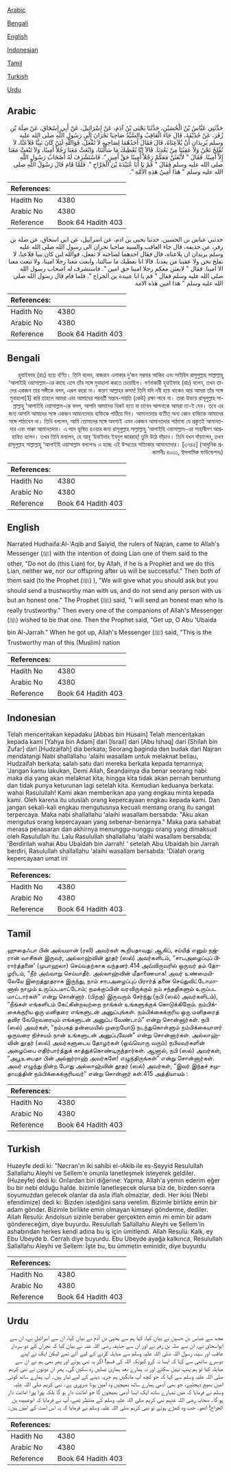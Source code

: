 [Arabic](#arabic)

[Bengali](#bengali)

[English](#english)

[Indonesian](#indonesian)

[Tamil](#tamil)

[Turkish](#turkish)

[Urdu](#urdu)

## Arabic


<div dir="rtl" lang="ar" style={{fontSize:'larger',backgroundColor:'#f8f9fa',padding:20}}>
حَدَّثَنِي عَبَّاسُ بْنُ الْحُسَيْنِ، حَدَّثَنَا يَحْيَى بْنُ آدَمَ، عَنْ إِسْرَائِيلَ، عَنْ أَبِي إِسْحَاقَ، عَنْ صِلَةَ بْنِ زُفَرَ، عَنْ حُذَيْفَةَ، قَالَ جَاءَ الْعَاقِبُ وَالسَّيِّدُ صَاحِبَا نَجْرَانَ إِلَى رَسُولِ اللَّهِ صلى الله عليه وسلم يُرِيدَانِ أَنْ يُلاَعِنَاهُ، قَالَ فَقَالَ أَحَدُهُمَا لِصَاحِبِهِ لاَ تَفْعَلْ، فَوَاللَّهِ لَئِنْ كَانَ نَبِيًّا فَلاَعَنَّا، لاَ نُفْلِحُ نَحْنُ وَلاَ عَقِبُنَا مِنْ بَعْدِنَا‏.‏ قَالاَ إِنَّا نُعْطِيكَ مَا سَأَلْتَنَا، وَابْعَثْ مَعَنَا رَجُلاً أَمِينًا، وَلاَ تَبْعَثْ مَعَنَا إِلاَّ أَمِينًا‏.‏ فَقَالَ ‏"‏ لأَبْعَثَنَّ مَعَكُمْ رَجُلاً أَمِينًا حَقَّ أَمِينٍ ‏"‏‏.‏ فَاسْتَشْرَفَ لَهُ أَصْحَابُ رَسُولِ اللَّهِ صلى الله عليه وسلم فَقَالَ ‏"‏ قُمْ يَا أَبَا عُبَيْدَةَ بْنَ الْجَرَّاحِ ‏"‏‏.‏ فَلَمَّا قَامَ قَالَ رَسُولُ اللَّهِ صلى الله عليه وسلم ‏"‏ هَذَا أَمِينُ هَذِهِ الأُمَّةِ ‏"‏‏.‏
</div>
<div style={{backgroundColor:'#f8f9fa',padding:20, marginBottom: 10}}><table> <thead> <tr> <th>References:</th> <th></th> </tr> </thead> <tbody><tr><td>Hadith No</td><td>4380</td></tr><tr><td>Arabic No</td><td>4380</td></tr><tr><td>Reference</td><td>Book 64 Hadith 403</td></tr></tbody></table></div>


<div dir="rtl" lang="ar" style={{fontSize:'larger',backgroundColor:'#f8f9fa',padding:20}}>
حدثني عباس بن الحسين، حدثنا يحيى بن ادم، عن اسراييل، عن ابي اسحاق، عن صلة بن زفر، عن حذيفة، قال جاء العاقب والسيد صاحبا نجران الى رسول الله صلى الله عليه وسلم يريدان ان يلاعناه، قال فقال احدهما لصاحبه لا تفعل، فوالله لين كان نبيا فلاعنا، لا نفلح نحن ولا عقبنا من بعدنا. قالا انا نعطيك ما سالتنا، وابعث معنا رجلا امينا، ولا تبعث معنا الا امينا. فقال " لابعثن معكم رجلا امينا حق امين ". فاستشرف له اصحاب رسول الله صلى الله عليه وسلم فقال " قم يا ابا عبيدة بن الجراح ". فلما قام قال رسول الله صلى الله عليه وسلم " هذا امين هذه الامة
</div>
<div style={{backgroundColor:'#f8f9fa',padding:20, marginBottom: 10}}><table> <thead> <tr> <th>References:</th> <th></th> </tr> </thead> <tbody><tr><td>Hadith No</td><td>4380</td></tr><tr><td>Arabic No</td><td>4380</td></tr><tr><td>Reference</td><td>Book 64 Hadith 403</td></tr></tbody></table></div>

## Bengali


<div dir="rtl" lang="bn" style={{fontSize:'larger',backgroundColor:'#f8f9fa',padding:20}}>
হুযাইফাহ (রাঃ) হতে বর্ণিত। তিনি বলেন, নাজরান এলাকার দু’জন সরদার আকিব এবং সাইয়িদ রাসূলুল্লাহ সাল্লাল্লাহু ‘আলাইহি ওয়াসাল্লাম-এর কাছে এসে তাঁর সঙ্গে মুবাহালা করতে চেয়েছিল। বর্ণনাকারী হুযাইফাহ (রাঃ) বলেন, তখন তাদের একজন তার সঙ্গীকে বলল, এরূপ করো না। কারণ আল্লাহর কসম! তিনি যদি নবী হয়ে থাকেন আর আমরা তাঁর সঙ্গে মুবাহালা[1] করি তাহলে আমরা এবং আমাদের পরবর্তী সন্তান-সন্ততি (কেউ) রক্ষা পাবে না। তারা উভয়ে রাসূলুল্লাহ সাল্লাল্লাহু ‘আলাইহি ওয়াসাল্লাম-কে বলল, আপনি আমাদের নিকট হতে যা চাবেন আপনাকে আমরা তা-ই দেব। তবে এর জন্য আপনি আমাদের সঙ্গে একজন আমানতদার ব্যক্তিকে পাঠিয়ে দিন। আমানতদার ব্যতীত অন্য কোন ব্যক্তিকে আমাদের সঙ্গে পাঠাবেন না। তিনি বললেন, আমি তোমাদের সঙ্গে অবশ্যই এমন একজন আমানতদার পাঠাবো যে প্রকৃতই আমানতদার এবং পাক্কা আমানতদার। এ পদে ভূষিত হওয়ার জন্য রাসূলুল্লাহ সাল্লাল্লাহু ‘আলাইহি ওয়াসাল্লাম-এর সাহাবীগণ আগ্রহান্বিত হলেন। তখন তিনি বললেন, হে আবূ ‘উবাইদাহ ইবনুল জাররাহ্! তুমি উঠে দাঁড়াও। তিনি যখন দাঁড়ালেন, তখন রাসূলুল্লাহ সাল্লাল্লাহু ‘আলাইহি ওয়াসাল্লাম বললেনঃ এ হচ্ছে এই উম্মতের সত্যিকার আমানতদার। [৩৭৪৫] (আধুনিক প্রকাশনীঃ ৪০৩১, ইসলামিক ফাউন্ডেশনঃ)
</div>
<div style={{backgroundColor:'#f8f9fa',padding:20, marginBottom: 10}}><table> <thead> <tr> <th>References:</th> <th></th> </tr> </thead> <tbody><tr><td>Hadith No</td><td>4380</td></tr><tr><td>Arabic No</td><td>4380</td></tr><tr><td>Reference</td><td>Book 64 Hadith 403</td></tr></tbody></table></div>

## English


<div dir="ltr" lang="en" style={{fontSize:'larger',backgroundColor:'#f8f9fa',padding:20}}>
Narrated Hudhaifa:Al-'Aqib and Saiyid, the rulers of Najran, came to Allah's Messenger (ﷺ) with the intention of doing Lian one of them said to the other, "Do not do (this Lian) for, by Allah, if he is a Prophet and we do this Lian, neither we, nor our offspring after us will be successful." Then both of them said (to the Prophet (ﷺ) ), "We will give what you should ask but you should send a trustworthy man with us, and do not send any person with us but an honest one." The Prophet (ﷺ) said, "I will send an honest man who Is really trustworthy." Then every one of the companions of Allah's Messenger (ﷺ) wished to be that one. Then the Prophet said, "Get up, O Abu 'Ubaida bin Al-Jarrah." When he got up, Allah's Messenger (ﷺ) said, "This is the Trustworthy man of this (Muslim) nation
</div>
<div style={{backgroundColor:'#f8f9fa',padding:20, marginBottom: 10}}><table> <thead> <tr> <th>References:</th> <th></th> </tr> </thead> <tbody><tr><td>Hadith No</td><td>4380</td></tr><tr><td>Arabic No</td><td>4380</td></tr><tr><td>Reference</td><td>Book 64 Hadith 403</td></tr></tbody></table></div>

## Indonesian


<div dir="ltr" lang="id" style={{fontSize:'larger',backgroundColor:'#f8f9fa',padding:20}}>
Telah menceritakan kepadaku [Abbas bin Husain] Telah menceritakan kepada kami [Yahya bin Adam] dari [Israil] dari [Abu Ishaq] dari [Shilah bin Zufar] dari [Hudzaifah] dia berkata; Seorang baginda dan budak dari Najran mendatangi Nabi shallallahu 'alaihi wasallam untuk melaknat beliau, Hudzaifah berkata; salah satu dari mereka berkata kepada temannya; 'Jangan kamu lakukan, Demi Allah, Seandainya dia benar seorang nabi maka dia yang akan melaknat kita, hingga kita tidak akan pernah beruntung dan tidak punya keturunan lagi setelah kita. Kemudian keduanya berkata: wahai Rasulullah! Kami akan memberikan apa yang engkau minta kepada kami. Oleh karena itu utuslah orang kepercayaan engkau kepada kami. Dan jangan sekali-kali engkau mengutusnya kecuali memang orang itu sangat terpercaya. Maka nabi shallallahu 'alaihi wasallam bersabda: "Aku akan mengutus orang kepercayaan yang sebenar-benarnya." Maka para sahabat merasa penasaran dan akhirnya menunggu-nunggu orang yang dimaksud oleh Rasulullah itu. Lalu Rasulullah shallallahu 'alaihi wasallam bersabda: 'Berdirilah wahai Abu Ubaidah bin Jarrah! ' setelah Abu Ubaidah bin Jarrah berdiri, Rasulullah shallallahu 'alaihi wasallam bersabda: 'Dialah orang kepercayaan umat ini
</div>
<div style={{backgroundColor:'#f8f9fa',padding:20, marginBottom: 10}}><table> <thead> <tr> <th>References:</th> <th></th> </tr> </thead> <tbody><tr><td>Hadith No</td><td>4380</td></tr><tr><td>Arabic No</td><td>4380</td></tr><tr><td>Reference</td><td>Book 64 Hadith 403</td></tr></tbody></table></div>

## Tamil


<div dir="ltr" lang="ta" style={{fontSize:'larger',backgroundColor:'#f8f9fa',padding:20}}>
ஹுதைஃபா பின் அல்யமான் (ரலி) அவர்கள் கூறியதாவது: ஆகிப், சய்யித் எனும் நஜ்ரான் வாசிகள் இருவர், அல்லாஹ்வின் தூதர் (ஸல்) அவர்களிடம், “சாபஅழைப்புப் பிரார்த்தனை' (முபாஹலா) செய்வதற்காக வந்தனர்.414 அவ்விருவரில் ஒருவர் தம் தோழரிடம், “நீர் அவ்வாறு செய்யாதீர். அல்லாஹ்வின் மீதாணையாக! அவர் உண்மையிலேயே இறைத்தூதராக இருந்து, நாம் சாபஅழைப்புப் பிரார்த் தனை செய்துவிட்டோமானால் நாமும் உருப்படமாட்டோம்; நமக்குப்பின் வரவிருக்கும் நம் சந்ததிகளும் உருப்பட மாட்டார்கள்” என்று சொன்னார். (பிறகு) இருவரும் சேர்ந்து (நபி (ஸல்) அவர்களிடம்), “நீங்கள் எங்களிடம் கேட்கின்றவற்றை நாங்கள் உங்களுக்குக் கொடுக்கிறோம். நம்பிக்கைக்குரிய ஒரு மனிதரை எங்களுடன் அனுப்புங்கள். நம்பிக்கைக்குரிய ஒரு மனிதரைத் தவிர வேறெவரையும் எங்களுடன் அனுப்ப வேண்டாம்” என்று சொன்னார்கள். நபி (ஸல்) அவர்கள், “நம்பகத் தன்மையில் முறையோடு நடந்துகொள்ளும் நம்பிக்கையாளர் ஒருவரை நிச்சயம் நான் உங்களுடன் அனுப்புவேன்” என்று சொன்னார்கள். அல்லாஹ்வின் தூதர் (ஸல்) அவர்களுடைய தோழர்கள் (ஒவ்வொரு வரும்) நபியவர்களின் அழைப்பை எதிர்பார்த்துக் காத்துக்கொண்டிருந்தார்கள். ஆனால், நபி (ஸல்) அவர்கள், “அபூஉபைதா பின் அல்ஜர்ராஹ் அவர்களே! எழுந்திருங்கள்” என்று சொன்னார்கள். அவர் எழுந்து நின்ற போது அல்லாஹ்வின் தூதர் (ஸல்) அவர்கள், “இவர் இந்தச் சமுதாயத்தின் நம்பிக்கைக்குரியவர்” என்று சொன்னார் கள்.415 அத்தியாயம் :
</div>
<div style={{backgroundColor:'#f8f9fa',padding:20, marginBottom: 10}}><table> <thead> <tr> <th>References:</th> <th></th> </tr> </thead> <tbody><tr><td>Hadith No</td><td>4380</td></tr><tr><td>Arabic No</td><td>4380</td></tr><tr><td>Reference</td><td>Book 64 Hadith 403</td></tr></tbody></table></div>

## Turkish


<div dir="ltr" lang="tr" style={{fontSize:'larger',backgroundColor:'#f8f9fa',padding:20}}>
Huzeyfe dedi ki: "Necran'ın iki sahibi el-ıAkib ile es-Seyyid Resulullah Sallallahu Aleyhi ve Sellem'e onunla lanetleşmek isteyerek geldiler. (Huzeyfe) dedi ki: Onlardan biri diğerine: Yapma, Allah'a yemin ederim eğer bu bir nebi olduğu halde. bizimle lanetleşecek olursa biz de, bizden sonra soyumuzdan gelecek olanlar da asla iflah olmazlar, dedi. Her ikisi (Nebi efendimize) dedi ki: Bizden istediğini sana verelim. Bizimle birlikte emin bir adam gönder. Bizimle birlikte emin olmayan kimseyi gönderme, dediler. Allah Resulü: Andolsun sizinle beraber gerçekten emin mi emin bir adam göndereceğim, diye buyurdu. Resulullah Sallallahu Aleyhi ve Sellem'in ashabından herkes kendi adına bu iş için ümitlendi. Allah Resulü: Kalk, ey Ebu Ubeyde b. Cerrah diye buyurdu. Ebu Ubeyde ayağa kalkınca, Resulullah Sallallahu Aleyhi ve Sellem: İşte bu, bu ümmetin eminidir, diye buyurdu
</div>
<div style={{backgroundColor:'#f8f9fa',padding:20, marginBottom: 10}}><table> <thead> <tr> <th>References:</th> <th></th> </tr> </thead> <tbody><tr><td>Hadith No</td><td>4380</td></tr><tr><td>Arabic No</td><td>4380</td></tr><tr><td>Reference</td><td>Book 64 Hadith 403</td></tr></tbody></table></div>

## Urdu


<div dir="rtl" lang="ur" style={{fontSize:'larger',backgroundColor:'#f8f9fa',padding:20}}>
مجھ سے عباس بن حسین نے بیان کیا، کہا ہم سے یحییٰ بن آدم نے بیان کیا، ان سے اسرائیل نے، ان سے ابواسحاق نے، ان سے صلہ بن زفر نے اور ان سے حذیفہ رضی اللہ عنہ نے بیان کیا کہ نجران کے دو سردار عاقب اور سید، رسول اللہ صلی اللہ علیہ وسلم سے مباہلہ کرنے کے لیے آئے تھے لیکن ایک نے اپنے دوسرے ساتھی سے کہا کہ ایسا نہ کرو کیونکہ اللہ کی قسم! اگر یہ نبی ہوئے اور پھر بھی ہم نے ان سے مباہلہ کیا تو ہم پنپ نہیں سکتے اور نہ ہمارے بعد ہماری نسلیں رہ سکیں گی۔ پھر ان دونوں نے نبی کریم صلی اللہ علیہ وسلم سے کہا کہ جو کچھ آپ مانگیں ہم جزیہ دینے کے لیے تیار ہیں۔ آپ ہمارے ساتھ کوئی امین بھیج دیجئیے، جو بھی آدمی ہمارے ساتھ بھیجیں وہ امین ہونا ضروری ہے۔ نبی کریم صلی اللہ علیہ وسلم نے فرمایا کہ میں تمہارے ساتھ ایک ایسا آدمی بھیجوں گا جو امانت دار ہو گا بلکہ پورا پورا امانت دار ہو گا۔ صحابہ رضی اللہ عنہم نبی کریم صلی اللہ علیہ وسلم کے منتظر تھے، آپ نے فرمایا کہ ابوعبیدہ بن الجراح! اٹھو۔ جب وہ کھڑے ہوئے تو نبی کریم صلی اللہ علیہ وسلم نے فرمایا کہ یہ اس امت کے امین ہیں۔
</div>
<div style={{backgroundColor:'#f8f9fa',padding:20, marginBottom: 10}}><table> <thead> <tr> <th>References:</th> <th></th> </tr> </thead> <tbody><tr><td>Hadith No</td><td>4380</td></tr><tr><td>Arabic No</td><td>4380</td></tr><tr><td>Reference</td><td>Book 64 Hadith 403</td></tr></tbody></table></div>